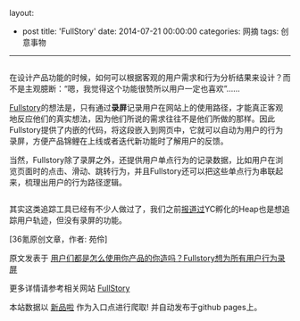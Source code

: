 layout: 
  - post 
title: 'FullStory' 
date: 2014-07-21 00:00:00 
categories: 网摘 
tags: 创意事物 
---

<p><img src="http://a.36krcnd.com/photo/2014/94c908bbf557d35efc1303e4cc69fe09.png" alt=""/></p>

<p>在设计产品功能的时候，如何可以根据客观的用户需求和行为分析结果来设计？而不是主观臆断：“嗯，我觉得这个功能很赞所以用户一定也喜欢”……</p>

<p><a target="_blank" data-no-turbolink="true" href="https://www.fullstory.com">Fullstory</a>的想法是，只有通过<strong>录屏</strong>记录用户在网站上的使用路径，才能真正客观地反应他们的真实想法，因为他们所说的需求往往不是他们所做的那样。因此Fullstory提供了内嵌的代码，将这段嵌入到网页中，它就可以自动为用户的行为录屏，方便产品锦鲤在上线或者迭代新功能时了解用户的反馈。</p>

<p>当然，Fullstory除了录屏之外，还提供用户单点行为的记录数据，比如用户在浏览页面时的点击、滑动、跳转行为，并且Fullstory还可以把这些单点行为串联起来，梳理出用户的行为路径逻辑。</p>

<p><img src="http://a.36krcnd.com/photo/2014/75092d0311301fa3e7cb7927a283f56b.png" alt=""/></p>

<p>其实这类追踪工具已经有不少人做过了，我们之前<a target="_blank" data-no-turbolink="true" href="http://www.36kr.com/t/202611">报道过</a>YC孵化的Heap也是想追踪用户轨迹，但没有录屏的功能。</p>
					<p>[<span>36氪</span>原创文章，作者: 苑伶]</p>
					<p></p>  



原文发表于 [用户们都是怎么使用你产品的你造吗？Fullstory想为所有用户行为录屏](http://www.36kr.com/p/213909.html)  

更多详情请参考相关网站 [FullStory](https://www.fullstory.com/)  

本站数据以 [新品啦](http://xinpinla.com/) 作为入口点进行爬取! 并自动发布于github pages上。  
